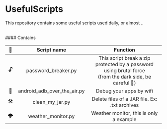 # UsefulScripts
This repository contains some useful scripts used daily, or almost ..

<br>
#### Contains

|        📌         | Script name        | Function      |
|:------------------: |:------------------:|:--------------:|
| 🔓                | password_breaker.py| This script break a zip protected by a password using brutal force <br>(from the dark side, be careful 👀)|
| 📲                | android_adb_over_the_air.py| Debug your apps by wifi |
| 🛠                | clean_my_jar.py| Delete files of a JAR file. Ex: .txt archives |
| 🌩                | weather_monitor.py| Weather monitor, this is only a example |
